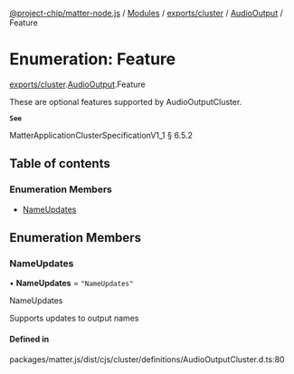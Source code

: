 [@project-chip/matter-node.js](../README.md) / [Modules](../modules.md) / [exports/cluster](../modules/exports_cluster.md) / [AudioOutput](../modules/exports_cluster.AudioOutput.md) / Feature

# Enumeration: Feature

[exports/cluster](../modules/exports_cluster.md).[AudioOutput](../modules/exports_cluster.AudioOutput.md).Feature

These are optional features supported by AudioOutputCluster.

**`See`**

MatterApplicationClusterSpecificationV1_1 § 6.5.2

## Table of contents

### Enumeration Members

- [NameUpdates](exports_cluster.AudioOutput.Feature.md#nameupdates)

## Enumeration Members

### NameUpdates

• **NameUpdates** = ``"NameUpdates"``

NameUpdates

Supports updates to output names

#### Defined in

packages/matter.js/dist/cjs/cluster/definitions/AudioOutputCluster.d.ts:80

